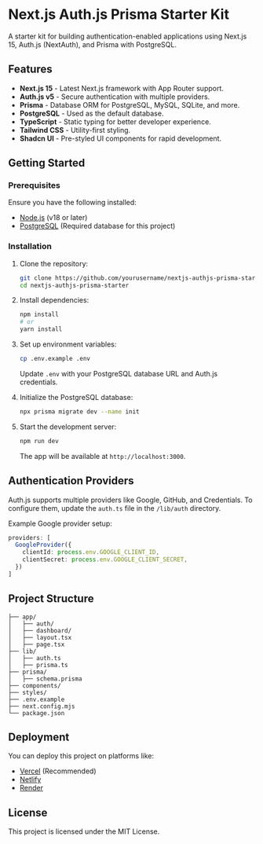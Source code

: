# Next.js Auth.js Prisma Starter Kit

A starter kit for building authentication-enabled applications using Next.js 15, Auth.js (NextAuth), and Prisma with PostgreSQL.

## Features

- **Next.js 15** - Latest Next.js framework with App Router support.
- **Auth.js v5** - Secure authentication with multiple providers.
- **Prisma** - Database ORM for PostgreSQL, MySQL, SQLite, and more.
- **PostgreSQL** - Used as the default database.
- **TypeScript** - Static typing for better developer experience.
- **Tailwind CSS** - Utility-first styling.
- **Shadcn UI** - Pre-styled UI components for rapid development.

## Getting Started

### Prerequisites

Ensure you have the following installed:

- [Node.js](https://nodejs.org/) (v18 or later)
- [PostgreSQL](https://www.postgresql.org/) (Required database for this project)

### Installation

1. Clone the repository:
   ```sh
   git clone https://github.com/yourusername/nextjs-authjs-prisma-starter.git
   cd nextjs-authjs-prisma-starter
   ```

2. Install dependencies:
   ```sh
   npm install
   # or
   yarn install
   ```

3. Set up environment variables:
   ```sh
   cp .env.example .env
   ```
   Update `.env` with your PostgreSQL database URL and Auth.js credentials.

4. Initialize the PostgreSQL database:
   ```sh
   npx prisma migrate dev --name init
   ```

5. Start the development server:
   ```sh
   npm run dev
   ```
   The app will be available at `http://localhost:3000`.

## Authentication Providers

Auth.js supports multiple providers like Google, GitHub, and Credentials.
To configure them, update the `auth.ts` file in the `/lib/auth` directory.

Example Google provider setup:
```ts
providers: [
  GoogleProvider({
    clientId: process.env.GOOGLE_CLIENT_ID,
    clientSecret: process.env.GOOGLE_CLIENT_SECRET,
  })
]
```

## Project Structure

```
├── app/
│   ├── auth/
│   ├── dashboard/
│   ├── layout.tsx
│   ├── page.tsx
├── lib/
│   ├── auth.ts
│   ├── prisma.ts
├── prisma/
│   ├── schema.prisma
├── components/
├── styles/
├── .env.example
├── next.config.mjs
└── package.json
```

## Deployment

You can deploy this project on platforms like:

- [Vercel](https://vercel.com/) (Recommended)
- [Netlify](https://www.netlify.com/)
- [Render](https://render.com/)

## License

This project is licensed under the MIT License.

